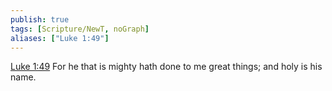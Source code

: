 ```yaml
---
publish: true
tags: [Scripture/NewT, noGraph]
aliases: ["Luke 1:49"]
---
```

[Luke 1:49](https://churchofjesuschrist.org/study/scriptures/nt/luke/1?lang=eng&id=p49#p49) For he that is mighty hath done to me great things; and holy is his name.
